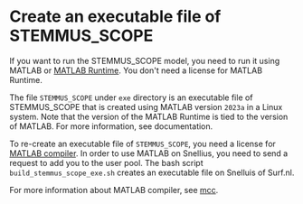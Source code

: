 # Create an executable file of STEMMUS_SCOPE

If you want to run the STEMMUS_SCOPE model, you need to run it using MATLAB or
[MATLAB Runtime](https://nl.mathworks.com/products/compiler/matlab-runtime.html). You don't need a license for MATLAB Runtime.

The file `STEMMUS_SCOPE` under `exe` directory is an executable file of
STEMMUS_SCOPE that is created using MATLAB version `2023a` in a Linux system.
Note that the version of the MATLAB Runtime is tied to the version of MATLAB.
For more information, see documentation.

To re-create an executable file of `STEMMUS_SCOPE`, you need a license for [MATLAB compiler](https://nl.mathworks.com/products/compiler.html).
In order to use MATLAB on Snellius, you need to send a request to add you to the
user pool. The bash script `build_stemmus_scope_exe.sh` creates an executable
file on Snelluis of Surf.nl.

For more information about MATLAB compiler, see
[mcc](https://nl.mathworks.com/help/compiler/mcc.html).
